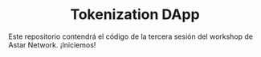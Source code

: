 <h1 align="center">Tokenization DApp</h1>
<p>
Este repositorio contendrá el código de la tercera sesión del workshop de Astar Network.
¡Iniciemos!
</p>
<h3 align="center">
</h3>
